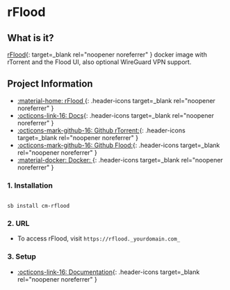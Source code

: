 # rFlood

## What is it?

[rFlood](https://github.com/jesec/flood){: target=_blank rel="noopener noreferrer" } docker image with rTorrent and the Flood UI, also optional WireGuard VPN support.

## Project Information

- [:material-home: rFlood ](https://github.com/jesec/flood){: .header-icons target=_blank rel="noopener noreferrer" }
- [:octicons-link-16: Docs](https://github.com/jesec/flood/wiki){: .header-icons target=_blank rel="noopener noreferrer" }
- [:octicons-mark-github-16: Github rTorrent:](https://github.com/jesec/rtorrent){: .header-icons target=_blank rel="noopener noreferrer" }
- [:octicons-mark-github-16: Github Flood:](https://github.com/jesec/flood){: .header-icons target=_blank rel="noopener noreferrer" }
- [:material-docker: Docker: ](https://hub.docker.com/r/hotio/rflood){: .header-icons target=_blank rel="noopener noreferrer" }

### 1. Installation

``` shell

sb install cm-rflood

```

### 2. URL

- To access rFlood, visit `https://rflood._yourdomain.com_`

### 3. Setup

- [:octicons-link-16: Documentation](https://github.com/jesec/flood/wiki){: .header-icons target=_blank rel="noopener noreferrer" }
